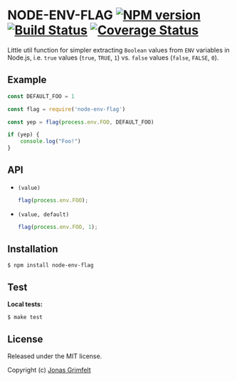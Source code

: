 # NODE-ENV-FLAG [![NPM version](https://badge.fury.io/js/node-env-flag.svg)](https://badge.fury.io/js/node-env-flag) [![Build Status](https://secure.travis-ci.org/grimen/node-env-flag.png)](http://travis-ci.org/grimen/node-env-flag) [![Coverage Status](https://codecov.io/gh/grimen/node-env-flag/branch/master/graph/badge.svg)](https://codecov.io/gh/grimen/node-env-flag)

Little util function for simpler extracting `Boolean` values from `ENV` variables in Node.js, i.e. `true` values (`true`, `TRUE`, `1`) vs. `false` values (`false`, `FALSE`, `0`).


## Example

```javascript
const DEFAULT_FOO = 1

const flag = require('node-env-flag')

const yep = flag(process.env.FOO, DEFAULT_FOO)

if (yep) {
    console.log("Foo!")
}
```


## API

* `(value)`

    ```javascript
    flag(process.env.FOO);
    ```

* `(value, default)`

    ```javascript
    flag(process.env.FOO, 1);
    ```


## Installation

```shell
$ npm install node-env-flag
```


## Test

**Local tests:**

```shell
$ make test
```


## License

Released under the MIT license.

Copyright (c) [Jonas Grimfelt](http://github.com/grimen)
